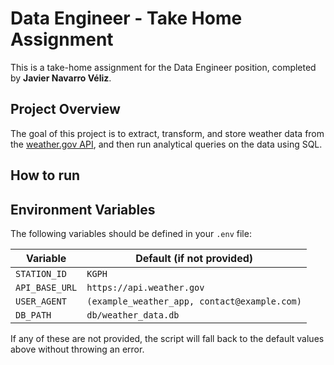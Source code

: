 # Data Engineer - Take Home Assignment
This is a take-home assignment for the Data Engineer position, completed by **Javier Navarro Véliz**.

## Project Overview

The goal of this project is to extract, transform, and store weather data from the [weather.gov API](https://www.weather.gov/documentation/services-web-api), and then run analytical queries on the data using SQL.

## How to run

## Environment Variables

The following variables should be defined in your `.env` file:

| Variable       | Default (if not provided)                     |
|----------------|-----------------------------------------------|
| `STATION_ID`   | `KGPH`                                        |
| `API_BASE_URL` | `https://api.weather.gov`                     |
| `USER_AGENT`   | `(example_weather_app, contact@example.com)`  |
| `DB_PATH`      | `db/weather_data.db`                          |

If any of these are not provided, the script will fall back to the default values above without throwing an error.